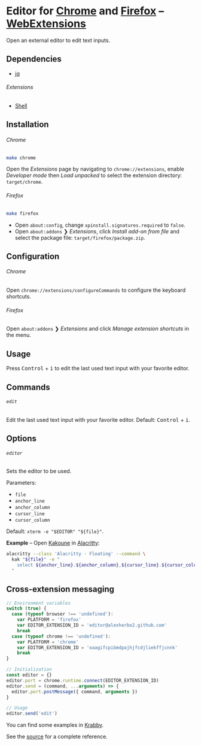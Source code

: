 # Editor for [Chrome] and [Firefox] – [WebExtensions]

[Chrome]: https://google.com/chrome/
[Firefox]: https://mozilla.org/firefox/
[WebExtensions]: https://developer.mozilla.org/en-US/docs/Mozilla/Add-ons/WebExtensions

<img src="https://github.com/FortAwesome/Font-Awesome/raw/master/svgs/solid/edit.svg" height="16" align="right">

Open an external editor to edit text inputs.

## Dependencies

- [jq]

[jq]: https://stedolan.github.io/jq/

###### Extensions

- [Shell]

[Shell]: https://github.com/alexherbo2/webextension-shell

## Installation

###### Chrome

``` sh
make chrome
```

Open the _Extensions_ page by navigating to `chrome://extensions`, enable _Developer mode_ then _Load unpacked_ to select the extension directory: `target/chrome`.

###### Firefox

``` sh
make firefox
```

- Open `about:config`, change `xpinstall.signatures.required` to `false`.
- Open `about:addons` ❯ _Extensions_, click _Install add-on from file_ and select the package file: `target/firefox/package.zip`.

## Configuration

###### Chrome

Open `chrome://extensions/configureCommands` to configure the keyboard shortcuts.

###### Firefox

Open `about:addons` ❯ _Extensions_ and click _Manage extension shortcuts_ in the menu.

## Usage

Press <kbd>Control</kbd> + <kbd>i</kbd> to edit the last used text input with your favorite editor.

## Commands

###### `edit`

Edit the last used text input with your favorite editor.
Default: <kbd>Control</kbd> + <kbd>i</kbd>.

## Options

###### `editor`

Sets the editor to be used.

Parameters:

- `file`
- `anchor_line`
- `anchor_column`
- `cursor_line`
- `cursor_column`

Default: `xterm -e "$EDITOR" "${file}"`.

**Example** – Open [Kakoune] in [Alacritty]:

``` sh
alacritty --class 'Alacritty · Floating' --command \
  kak "${file}" -e "
    select ${anchor_line}.${anchor_column},${cursor_line}.${cursor_column}
  "
```

[Kakoune]: https://kakoune.org
[Alacritty]: https://github.com/alacritty/alacritty

## Cross-extension messaging

``` javascript
// Environment variables
switch (true) {
  case (typeof browser !== 'undefined'):
    var PLATFORM = 'firefox'
    var EDITOR_EXTENSION_ID = 'editor@alexherbo2.github.com'
    break
  case (typeof chrome !== 'undefined'):
    var PLATFORM = 'chrome'
    var EDITOR_EXTENSION_ID = 'oaagifcpibmdpajhjfcdjliekffjcnnk'
    break
}

// Initialization
const editor = {}
editor.port = chrome.runtime.connect(EDITOR_EXTENSION_ID)
editor.send = (command, ...arguments) => {
  editor.port.postMessage({ command, arguments })
}

// Usage
editor.send('edit')
```

You can find some examples in [Krabby].

[Krabby]: https://krabby.netlify.app

See the [source](src) for a complete reference.

